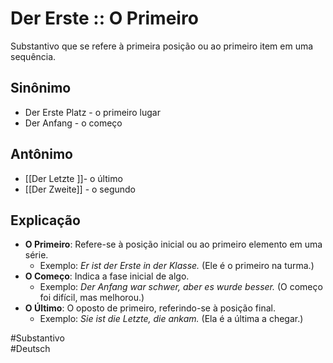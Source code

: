 # Der Erste :: O Primeiro
Substantivo que se refere à primeira posição ou ao primeiro item em uma sequência.

## Sinônimo
- Der Erste Platz - o primeiro lugar  
- Der Anfang - o começo  

## Antônimo
- [[Der Letzte ]]- o último  
- [[Der Zweite]] - o segundo  

## Explicação
- **O Primeiro**: Refere-se à posição inicial ou ao primeiro elemento em uma série.
  - Exemplo: *Er ist der Erste in der Klasse.* (Ele é o primeiro na turma.)
- **O Começo**: Indica a fase inicial de algo.
  - Exemplo: *Der Anfang war schwer, aber es wurde besser.* (O começo foi difícil, mas melhorou.)
- **O Último**: O oposto de primeiro, referindo-se à posição final.
  - Exemplo: *Sie ist die Letzte, die ankam.* (Ela é a última a chegar.)

#Substantivo  
#Deutsch